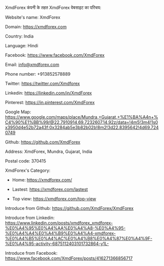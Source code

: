 XmdForex कंपनी के तहत XmdForex वेबसाइट का परिचय:

Website's name: 	XmdForex

Domain: 	https://xmdforex.com 	

Country: India

Language: Hindi

Facebook: 	https://www.facebook.com/XmdForex

Email: 	info@xmdforex.com

Phone number: 	+913852578889

Twitter: 	https://twitter.com/Xmdforex 

Linkedin: 	 https://linkedin.com/in/XmdForex

Pinterest: 	https://in.pinterest.com/XmdForex

Google Map: 	https://www.google.com/maps/place/Mundra,+Gujarat,+%E1%BA%A4n+%C4%90%E1%BB%99/@22.7910914,69.7232607,14.92z/data=!4m5!3m4!1s0x3950d4e52b72a43f:0x3284ab5e3b82b02b!8m2!3d22.8395642!4d69.7240749

Github: 	https://github.com/XmdForex

Address: XmdForex, Mundra, Gujarat, India

Postal code: 370415

XmdForex's Category:

+ Home: https://xmdforex.com/

+ Lastest: https://xmdforex.com/lastest

+ Top view: https://xmdforex.com/top-view

Introduce from Github: https://github.com/XmdForex/XmdForex

Introduce from Linkedin: https://www.linkedin.com/posts/xmdforex_xmdforex-%E0%A4%95%E0%A4%AA%E0%A4%A8-%E0%A4%95-%E0%A4%A4%E0%A4%B9%E0%A4%A4-xmdforex-%E0%A4%B5%E0%A4%AC%E0%A4%B8%E0%A4%87%E0%A4%9F-%E0%A4%95-activity-6875112403101732864-y1L-

Introduce from Facebook: https://www.facebook.com/XmdForex/posts/416271366856717



